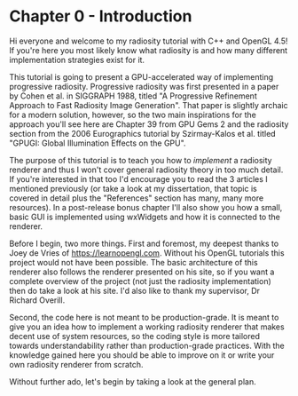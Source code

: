 # Chapter 0 - Introduction

Hi everyone and welcome to my radiosity tutorial with C++ and OpenGL 4.5! If you're here you most likely know what radiosity is and how many different implementation strategies exist for it.

This tutorial is going to present a GPU-accelerated way of implementing progressive radiosity. Progressive radiosity was first presented in a paper by Cohen et al. in SIGGRAPH 1988, titled "A Progressive Refinement Approach to Fast Radiosity Image Generation". That paper is slightly archaic for a modern solution, however, so the two main inspirations for the approach you'll see here are Chapter 39 from GPU Gems 2 and the radiosity section from the 2006 Eurographics tutorial by Szirmay-Kalos et al. titled "GPUGI: Global Illumination Effects on the GPU".

The purpose of this tutorial is to teach you how to *implement* a radiosity renderer and thus I won't cover general radiosity theory in too much detail. If you're interested in that too I'd encourage you to read the 3 articles I mentioned previously (or take a look at my dissertation, that topic is covered in detail plus the "References" section has many, many more resources). In a post-release bonus chapter I'll also show you how a small, basic GUI is implemented using wxWidgets and how it is connected to the renderer.

Before I begin, two more things. First and foremost, my deepest thanks to Joey de Vries of https://learnopengl.com. Without his OpenGL tutorials this project would not have been possible. The basic architecture of this renderer also follows the renderer presented on his site, so if you want a complete overview of the project (not just the radiosity implementation) then do take a look at his site. I'd also like to thank my supervisor, Dr Richard Overill.

Second, the code here is not meant to be production-grade. It is meant to give you an idea how to implement a working radiosity renderer that makes decent use of system resources, so the coding style is more tailored towards understandability rather than production-grade practices. With the knowledge gained here you should be able to improve on it or write your own radiosity renderer from scratch.

Without further ado, let's begin by taking a look at the general plan.